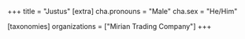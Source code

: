 +++
title = "Justus"
[extra]
cha.pronouns = "Male"
cha.sex = "He/Him"

[taxonomies]
organizations = ["Mirian Trading Company"]
+++


